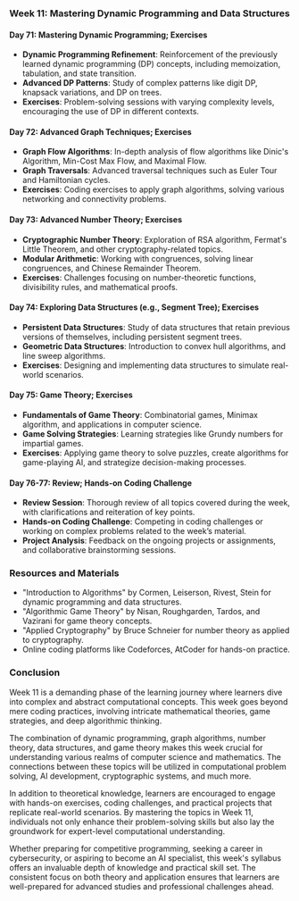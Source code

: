 ### **Week 11: Mastering Dynamic Programming and Data Structures**

#### **Day 71: Mastering Dynamic Programming; Exercises**
- **Dynamic Programming Refinement**: Reinforcement of the previously learned dynamic programming (DP) concepts, including memoization, tabulation, and state transition.
- **Advanced DP Patterns**: Study of complex patterns like digit DP, knapsack variations, and DP on trees.
- **Exercises**: Problem-solving sessions with varying complexity levels, encouraging the use of DP in different contexts.

#### **Day 72: Advanced Graph Techniques; Exercises**
- **Graph Flow Algorithms**: In-depth analysis of flow algorithms like Dinic's Algorithm, Min-Cost Max Flow, and Maximal Flow.
- **Graph Traversals**: Advanced traversal techniques such as Euler Tour and Hamiltonian cycles.
- **Exercises**: Coding exercises to apply graph algorithms, solving various networking and connectivity problems.

#### **Day 73: Advanced Number Theory; Exercises**
- **Cryptographic Number Theory**: Exploration of RSA algorithm, Fermat's Little Theorem, and other cryptography-related topics.
- **Modular Arithmetic**: Working with congruences, solving linear congruences, and Chinese Remainder Theorem.
- **Exercises**: Challenges focusing on number-theoretic functions, divisibility rules, and mathematical proofs.

#### **Day 74: Exploring Data Structures (e.g., Segment Tree); Exercises**
- **Persistent Data Structures**: Study of data structures that retain previous versions of themselves, including persistent segment trees.
- **Geometric Data Structures**: Introduction to convex hull algorithms, and line sweep algorithms.
- **Exercises**: Designing and implementing data structures to simulate real-world scenarios.

#### **Day 75: Game Theory; Exercises**
- **Fundamentals of Game Theory**: Combinatorial games, Minimax algorithm, and applications in computer science.
- **Game Solving Strategies**: Learning strategies like Grundy numbers for impartial games.
- **Exercises**: Applying game theory to solve puzzles, create algorithms for game-playing AI, and strategize decision-making processes.

#### **Day 76-77: Review; Hands-on Coding Challenge**
- **Review Session**: Thorough review of all topics covered during the week, with clarifications and reiteration of key points.
- **Hands-on Coding Challenge**: Competing in coding challenges or working on complex problems related to the week’s material.
- **Project Analysis**: Feedback on the ongoing projects or assignments, and collaborative brainstorming sessions.

### **Resources and Materials**
- "Introduction to Algorithms" by Cormen, Leiserson, Rivest, Stein for dynamic programming and data structures.
- "Algorithmic Game Theory" by Nisan, Roughgarden, Tardos, and Vazirani for game theory concepts.
- "Applied Cryptography" by Bruce Schneier for number theory as applied to cryptography.
- Online coding platforms like Codeforces, AtCoder for hands-on practice.

### **Conclusion**
Week 11 is a demanding phase of the learning journey where learners dive into complex and abstract computational concepts. This week goes beyond mere coding practices, involving intricate mathematical theories, game strategies, and deep algorithmic thinking.

The combination of dynamic programming, graph algorithms, number theory, data structures, and game theory makes this week crucial for understanding various realms of computer science and mathematics. The connections between these topics will be utilized in computational problem solving, AI development, cryptographic systems, and much more.

In addition to theoretical knowledge, learners are encouraged to engage with hands-on exercises, coding challenges, and practical projects that replicate real-world scenarios. By mastering the topics in Week 11, individuals not only enhance their problem-solving skills but also lay the groundwork for expert-level computational understanding.

Whether preparing for competitive programming, seeking a career in cybersecurity, or aspiring to become an AI specialist, this week's syllabus offers an invaluable depth of knowledge and practical skill set. The consistent focus on both theory and application ensures that learners are well-prepared for advanced studies and professional challenges ahead.